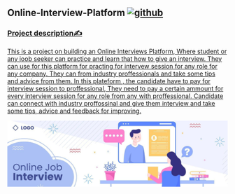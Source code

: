 ## Online-Interview-Platform <a href="https://www.github.com" target="_blank" rel="noreferrer"> <img src="https://www.svgrepo.com/show/490969/computer.svg" alt="github" width="30" height="30"/>

### Project description✍️
This is a project on building an Online Interviews Platform, Where student or any joob seeker can practice and learn that how to give an interview. They can use for this platform for practing for intervew session for any role for any company. They can from industry proffessionals and take some tips and advice from them. In this plateform , the candidate have to pay for interview session to proffessional, They need to pay a certain ammount for every interview session for any role from any with proffessional. Candidate can connect with industry proffossinal and give them interview and take some tips, advice and feedback for improving.

![Interview image](https://github.com/abhaymishra24/Online-Interview-Platform/blob/main/Interview.image.jpg)

